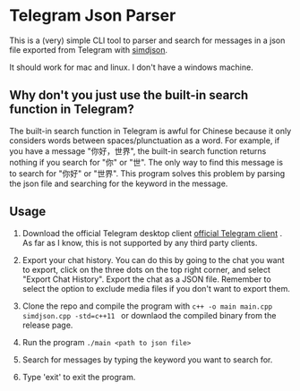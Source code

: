 # Telegram Json Parser

This is a (very) simple CLI tool to parser and search for messages in a json file exported from Telegram with [simdjson](https://github.com/simdjson/simdjson).

It should work for mac and linux. I don't have a windows machine.

## Why don't you just use the built-in search function in Telegram?
The built-in search function in Telegram is awful for Chinese because it only considers words between spaces/plunctuation as a word. For example, if you have a message "你好，世界", the built-in search function returns nothing if you search for "你" or "世". The only way to find this message is to search for "你好" or "世界". This program solves this problem by parsing the json file and searching for the keyword in the message.


## Usage

1. Download the official Telegram desktop client [official Telegram client](https://desktop.telegram.org/) . As far as I know, this is not supported by any third party clients.

2. Export your chat history. You can do this by going to the chat you want to export, click on the three dots on the top right corner, and select "Export Chat History". Export the chat as a JSON file. Remember to select the option to exclude media files if you don't want to export them.

3. Clone the repo and compile the program with `c++ -o main main.cpp simdjson.cpp -std=c++11 ` or downlaod the compiled binary from the release page.

4. Run the program `./main <path to json file>`

5. Search for messages by typing the keyword you want to search for. 

6. Type 'exit' to exit the program.
